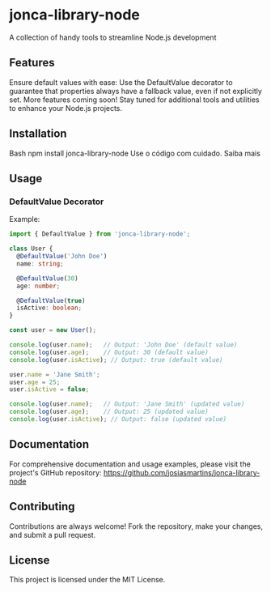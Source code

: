
# jonca-library-node

A collection of handy tools to streamline Node.js development

## Features

Ensure default values with ease: Use the DefaultValue decorator to guarantee that properties always have a fallback value, even if not explicitly set.
More features coming soon! Stay tuned for additional tools and utilities to enhance your Node.js projects.
## Installation

Bash
npm install jonca-library-node
Use o código com cuidado. Saiba mais
## Usage

### DefaultValue Decorator

Example:

```TypeScript
import { DefaultValue } from 'jonca-library-node';

class User {
  @DefaultValue('John Doe')
  name: string;

  @DefaultValue(30)
  age: number;

  @DefaultValue(true)
  isActive: boolean;
}

const user = new User();

console.log(user.name);   // Output: 'John Doe' (default value)
console.log(user.age);    // Output: 30 (default value)
console.log(user.isActive); // Output: true (default value)

user.name = 'Jane Smith';
user.age = 25;
user.isActive = false;

console.log(user.name);   // Output: 'Jane Smith' (updated value)
console.log(user.age);    // Output: 25 (updated value)
console.log(user.isActive); // Output: false (updated value)
```
## Documentation

For comprehensive documentation and usage examples, please visit the project's GitHub repository: https://github.com/josiasmartins/jonca-library-node

## Contributing

Contributions are always welcome! Fork the repository, make your changes, and submit a pull request.

## License

This project is licensed under the MIT License.
